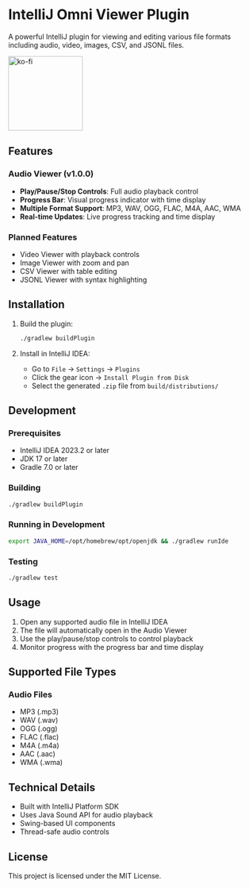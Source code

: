 # IntelliJ Omni Viewer Plugin

A powerful IntelliJ plugin for viewing and editing various file formats including audio, video, images, CSV, and JSONL files.

<a href="https://ko-fi.com/eyedealisty"><img src="https://eyedealisty-website.web.app/img/omniviewer/support_me_on_kofi_blue.png" alt="ko-fi" width="150"></a>

## Features

### Audio Viewer (v1.0.0)
- **Play/Pause/Stop Controls**: Full audio playback control
- **Progress Bar**: Visual progress indicator with time display
- **Multiple Format Support**: MP3, WAV, OGG, FLAC, M4A, AAC, WMA
- **Real-time Updates**: Live progress tracking and time display

### Planned Features
- Video Viewer with playback controls
- Image Viewer with zoom and pan
- CSV Viewer with table editing
- JSONL Viewer with syntax highlighting

## Installation

1. Build the plugin:
   ```bash
   ./gradlew buildPlugin
   ```

2. Install in IntelliJ IDEA:
   - Go to `File` → `Settings` → `Plugins`
   - Click the gear icon → `Install Plugin from Disk`
   - Select the generated `.zip` file from `build/distributions/`

## Development

### Prerequisites
- IntelliJ IDEA 2023.2 or later
- JDK 17 or later
- Gradle 7.0 or later

### Building
```bash
./gradlew buildPlugin
```

### Running in Development
```bash
export JAVA_HOME=/opt/homebrew/opt/openjdk && ./gradlew runIde
```

### Testing
```bash
./gradlew test
```

## Usage

1. Open any supported audio file in IntelliJ IDEA
2. The file will automatically open in the Audio Viewer
3. Use the play/pause/stop controls to control playback
4. Monitor progress with the progress bar and time display

## Supported File Types

### Audio Files
- MP3 (.mp3)
- WAV (.wav)
- OGG (.ogg)
- FLAC (.flac)
- M4A (.m4a)
- AAC (.aac)
- WMA (.wma)

## Technical Details

- Built with IntelliJ Platform SDK
- Uses Java Sound API for audio playback
- Swing-based UI components
- Thread-safe audio controls

## License

This project is licensed under the MIT License.
